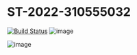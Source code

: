 # ST-2022-310555032
[![Build Status](https://app.travis-ci.com/cschuang0117/ST-2022-310555032.svg?branch=main)](https://app.travis-ci.com/cschuang0117/ST-2022-310555032)
![image](https://user-images.githubusercontent.com/47145703/158068993-6b72f54f-2cb7-4b1a-a4d3-2c39dc4f5685.png)

![image](https://user-images.githubusercontent.com/47145703/158068967-f3810d6f-2c7e-4f5d-8372-8807798c105c.png)
